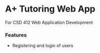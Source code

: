 ﻿A+ Tutoring Web App
====================
For CSD 412 Web Application Development

<h3>Features</h3>
<ul>
	<li>
		Registering and login of users
	</li>
</ul>

